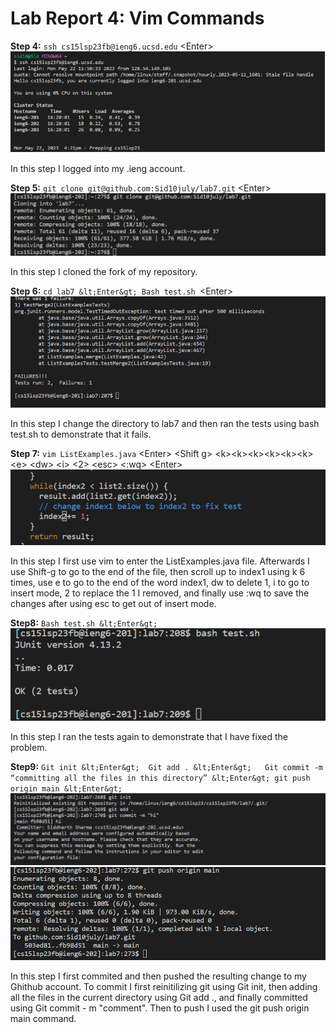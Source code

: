 # Lab Report 4: Vim Commands 

**Step 4:** `ssh cs15lsp23fb@ieng6.ucsd.edu` &lt;Enter&gt; 
![Image](pic1.png)

In this step I logged into my .ieng account.
  
**Step 5:** `git clone git@github.com:Sid10july/lab7.git` &lt;Enter&gt;
  ![Image](newpic1.png)

  
In this step I cloned the fork of my repository. 
  
**Step 6:** `cd lab7 &lt;Enter&gt; Bash test.sh `&lt;Enter&gt;
 ![Image](pic3.png)
  
  
In this step I change the directory to lab7 and then ran the tests using bash test.sh to demonstrate that it fails.
  
**Step 7:** `vim ListExamples.java` &lt;Enter&gt; &lt;Shift g&gt; &lt;k&gt;&lt;k&gt;&lt;k&gt;&lt;k&gt;&lt;k&gt;&lt;k&gt; &lt;e&gt; &lt;dw&gt; &lt;i&gt; &lt;2&gt; &lt;esc&gt; &lt;:wq&gt; &lt;Enter&gt;
  ![Image](pic4.png)
  
  
In this step I first use vim to enter the ListExamples.java file. Afterwards I use Shift-g to go to the end of the file, then scroll up to index1 using k 6 times, use e to go to the end of the word index1, dw to delete 1, i to go to insert mode, 2 to replace the 1 I removed, and finally use :wq to save the changes after using esc to get out of insert mode.

**Step8:** `Bash test.sh &lt;Enter&gt;`
![Image](pic5.png)

In this step I ran the tests again to demonstrate that I have fixed the problem.

**Step9:** `Git init &lt;Enter&gt;  Git add . &lt;Enter&gt;   Git commit -m “committing all the files in this directory” &lt;Enter&gt; git push origin main &lt;Enter&gt;`
![Image](newpic6.png)
![Image](pic7.png)

In this step I first commited and then pushed the resulting change to my Ghithub account. To commit I first reinitilizing git using Git init, then adding all the files in the current directory using Git add ., and finally committed using Git commit - m "comment". Then to push I used the git push origin main command. 




  
